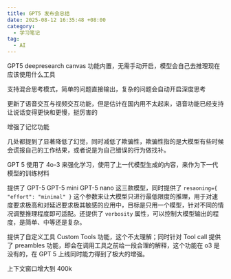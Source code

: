 ```yaml
---
title: GPT5 发布会总结
date: 2025-08-12 16:35:48 +08:00
category:
  - 学习笔记
tag:
  - AI
---
```


GPT5 deepresearch canvas 功能内置，无需手动开启，模型会自己去推理现在应该使用什么工具

支持混合思考模式，简单的问题直接输出，复杂的问题会自动开启深度思考

更新了语音交互与视频交互功能，但是估计在国内用不太起来，语音功能已经支持让说话变得更快和更慢，挺厉害的

增强了记忆功能

几处都提到了显著降低了幻觉，同时减低了欺骗性，欺骗性指的是大模型有些时候会谎报自己的工作结果，或者说是为自己错误的行为做找补。

GPT 5 使用了 4o-3 来强化学习，使用了上一代模型生成的内容，来作为下一代模型的训练材料

提供了 GPT-5 GPT-5 mini GPT-5 nano 这三款模型，同时提供了 `resaoning={ "effort": "minimal" }` 这个参数来让大模型只进行最低限度的推理，用于对速度要求极高和对延迟要求极其敏感的应用中，目标是只用一个模型，针对不同的情况调整推理程度即可适配。还提供了 `verbosity` 属性，可以控制大模型输出的程度，是简单、中等还是复杂。

提供了自定义工具 Custom Tools 功能，这个不太理解；同时针对 Tool call 提供了 preambles 功能，即会在调用工具之前给一段合理的解释，这个功能在 o3 是没有的，在 GPT 5 上线同时能力得到了极大的增强。

上下文窗口增大到 400k

